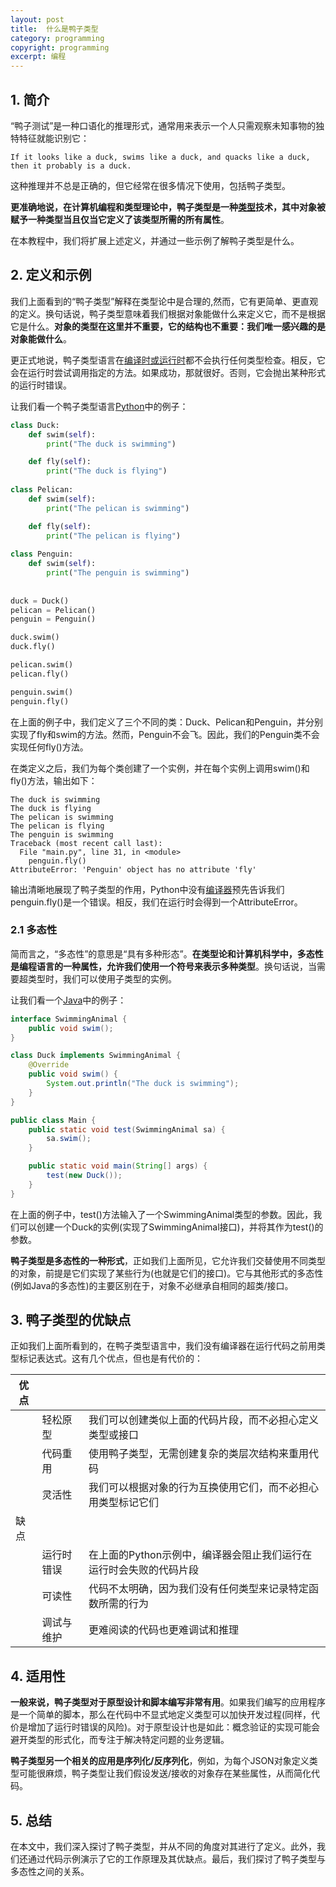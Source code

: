 ```yaml
---
layout: post
title:  什么是鸭子类型
category: programming
copyright: programming
excerpt: 编程
---
```


## 1. 简介

“鸭子测试”是一种口语化的推理形式，通常用来表示一个人只需观察未知事物的独特特征就能识别它：

```text
If it looks like a duck, swims like a duck, and quacks like a duck, then it probably is a duck.
```

这种推理并不总是正确的，但它经常在很多情况下使用，包括鸭子类型。

**更准确地说，在计算机编程和类型理论中，鸭子类型是一种[类型](https://www.baeldung.com/cs/programming-types-comparison)技术，其中对象被赋予一种类型当且仅当它定义了该类型所需的所有属性**。

在本教程中，我们将扩展上述定义，并通过一些示例了解鸭子类型是什么。

## 2. 定义和示例

我们上面看到的“鸭子类型”解释在类型论中是合理的,然而，它有更简单、更直观的定义。换句话说，鸭子类型意味着我们根据对象能做什么来定义它，而不是根据它是什么。**对象的类型在这里并不重要，它的结构也不重要：我们唯一感兴趣的是对象能做什么**。

更正式地说，鸭子类型语言在[编译时或运行时](https://www.baeldung.com/cs/runtime-vs-compile-time)都不会执行任何类型检查。相反，它会在运行时尝试调用指定的方法。如果成功，那就很好。否则，它会抛出某种形式的运行时错误。

让我们看一个鸭子类型语言[Python](https://docs.python.org/3/)中的例子：

```python
class Duck:
    def swim(self):
        print("The duck is swimming")

    def fly(self):
        print("The duck is flying")
        
class Pelican:
    def swim(self):
        print("The pelican is swimming")

    def fly(self):
        print("The pelican is flying")
        
class Penguin:
    def swim(self):
        print("The penguin is swimming")
        
        
duck = Duck()
pelican = Pelican()
penguin = Penguin()

duck.swim()
duck.fly()

pelican.swim()
pelican.fly()

penguin.swim()
penguin.fly()
```

在上面的例子中，我们定义了三个不同的类：Duck、Pelican和Penguin，并分别实现了fly和swim的方法。然而，Penguin不会飞。因此，我们的Penguin类不会实现任何fly()方法。

在类定义之后，我们为每个类创建了一个实例，并在每个实例上调用swim()和fly()方法，输出如下：

```text
The duck is swimming
The duck is flying
The pelican is swimming
The pelican is flying
The penguin is swimming
Traceback (most recent call last):
  File "main.py", line 31, in <module>
    penguin.fly()
AttributeError: 'Penguin' object has no attribute 'fly'
```

输出清晰地展现了鸭子类型的作用，Python中没有[编译器](https://www.baeldung.com/cs/how-compilers-work)预先告诉我们penguin.fly()是一个错误。相反，我们在运行时会得到一个AttributeError。

### 2.1 多态性

简而言之，“多态性”的意思是“具有多种形态”。**在类型论和计算机科学中，多态性是编程语言的一种属性，允许我们使用一个符号来表示多种类型**。换句话说，当需要超类型时，我们可以使用子类型的实例。

让我们看一个[Java](https://www.java.com/en/)中的例子：

```java
interface SwimmingAnimal {
    public void swim();
}

class Duck implements SwimmingAnimal {
    @Override
    public void swim() {
        System.out.println("The duck is swimming");
    }
}

public class Main {
    public static void test(SwimmingAnimal sa) {
        sa.swim();
    }

    public static void main(String[] args) {
        test(new Duck());
    }
}
```

在上面的例子中，test()方法输入了一个SwimmingAnimal类型的参数。因此，我们可以创建一个Duck的实例(实现了SwimmingAnimal接口)，并将其作为test()的参数。

**鸭子类型是多态性的一种形式**，正如我们上面所见，它允许我们交替使用不同类型的对象，前提是它们实现了某些行为(也就是它们的接口)。它与其他形式的多态性(例如Java的多态性)的主要区别在于，对象不必继承自相同的超类/接口。

## 3. 鸭子类型的优缺点

正如我们上面所看到的，在鸭子类型语言中，我们没有编译器在运行代码之前用类型标记表达式。这有几个优点，但也是有代价的：

| 优点|                |                                                        |
| -------- | -------------- | ------------------------------------------------------ |
|          | 轻松原型| 我们可以创建类似上面的代码片段，而不必担心定义类型或接口|
|          | 代码重用| 使用鸭子类型，无需创建复杂的类层次结构来重用代码|
|          | 灵活性| 我们可以根据对象的行为互换使用它们，而不必担心用类型标记它们|
| 缺点|                |                                                        |
|          | 运行时错误| 在上面的Python示例中，编译器会阻止我们运行在运行时会失败的代码片段|
|          | 可读性| 代码不太明确，因为我们没有任何类型来记录特定函数所需的行为|
|          | 调试与维护| 更难阅读的代码也更难调试和推理|

## 4. 适用性

**一般来说，鸭子类型对于原型设计和脚本编写非常有用**。如果我们编写的应用程序是一个简单的脚本，那么在代码中不显式地定义类型可以加快开发过程(同样，代价是增加了运行时错误的风险)。对于原型设计也是如此：概念验证的实现可能会避开类型的形式化，而专注于解决特定问题的业务逻辑。

**鸭子类型另一个相关的应用是序列化/反序列化**，例如，为每个JSON对象定义类型可能很麻烦，鸭子类型让我们假设发送/接收的对象存在某些属性，从而简化代码。

## 5. 总结

在本文中，我们深入探讨了鸭子类型，并从不同的角度对其进行了定义。此外，我们还通过代码示例演示了它的工作原理及其优缺点。最后，我们探讨了鸭子类型与多态性之间的关系。